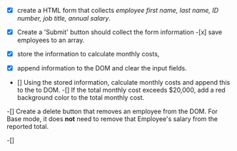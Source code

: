-[x] create a HTML form that collects _employee first name, last name, ID number, job title, annual salary_.

<!-- all this above is related to HTML / storing info in an object. -->

-[x] Create a 'Submit' button should collect the form information -[x] save employees to an array.

- [x] store the information to calculate monthly costs,
- [x] append information to the DOM and clear the input fields.
- [] Using the stored information, calculate monthly costs and append this to the to DOM.
-[] If the total monthly cost exceeds $20,000, add a red background color to the total monthly cost.
<!-- All this above is involved with button -->

-[] Create a delete button that removes an employee from the DOM. For Base mode, it does **not** need to remove that Employee's salary from the reported total.

-[]
